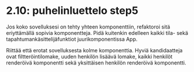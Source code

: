 # 2.10: puhelinluettelo step5
Jos koko sovelluksesi on tehty yhteen komponenttiin, refaktoroi sitä eriyttämällä sopivia komponentteja. Pidä kuitenkin edelleen kaikki tila- sekä tapahtumankäsittelijäfunktiot juurikomponentissa App.

Riittää että erotat sovelluksesta kolme komponenttia. Hyviä kandidaatteja ovat filtteröintilomake, uuden henkilön lisäävä lomake, kaikki henkilöt renderöivä komponentti sekä yksittäisen henkilön renderöivä komponentti.